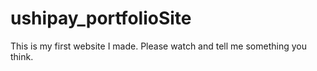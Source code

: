 # ushipay_portfolioSite

This is my first website I made. 
Please watch and tell me something you think.
